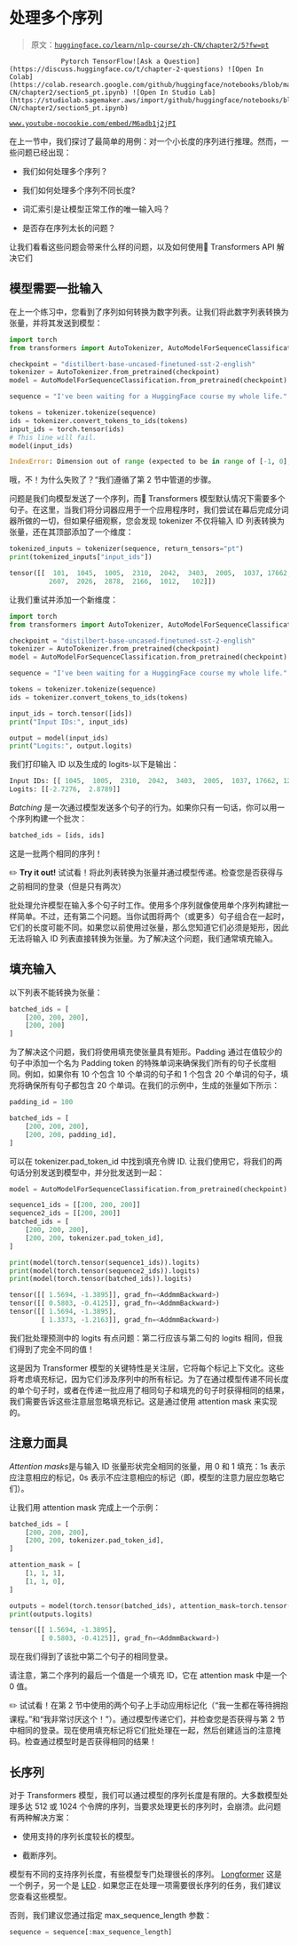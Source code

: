 # 处理多个序列

> 原文：[`huggingface.co/learn/nlp-course/zh-CN/chapter2/5?fw=pt`](https://huggingface.co/learn/nlp-course/zh-CN/chapter2/5?fw=pt)

                 Pytorch TensorFlow![Ask a Question](https://discuss.huggingface.co/t/chapter-2-questions) ![Open In Colab](https://colab.research.google.com/github/huggingface/notebooks/blob/master/course/zh-CN/chapter2/section5_pt.ipynb) ![Open In Studio Lab](https://studiolab.sagemaker.aws/import/github/huggingface/notebooks/blob/master/course/zh-CN/chapter2/section5_pt.ipynb)

[`www.youtube-nocookie.com/embed/M6adb1j2jPI`](https://www.youtube-nocookie.com/embed/M6adb1j2jPI)

在上一节中，我们探讨了最简单的用例：对一个小长度的序列进行推理。然而，一些问题已经出现：

*   我们如何处理多个序列？

*   我们如何处理多个序列不同长度?

*   词汇索引是让模型正常工作的唯一输入吗？

*   是否存在序列太长的问题？

让我们看看这些问题会带来什么样的问题，以及如何使用🤗 Transformers API 解决它们

## 模型需要一批输入

在上一个练习中，您看到了序列如何转换为数字列表。让我们将此数字列表转换为张量，并将其发送到模型：

```py
import torch
from transformers import AutoTokenizer, AutoModelForSequenceClassification

checkpoint = "distilbert-base-uncased-finetuned-sst-2-english"
tokenizer = AutoTokenizer.from_pretrained(checkpoint)
model = AutoModelForSequenceClassification.from_pretrained(checkpoint)

sequence = "I've been waiting for a HuggingFace course my whole life."

tokens = tokenizer.tokenize(sequence)
ids = tokenizer.convert_tokens_to_ids(tokens)
input_ids = torch.tensor(ids)
# This line will fail.
model(input_ids)
```

```py
IndexError: Dimension out of range (expected to be in range of [-1, 0], but got 1)
```

哦，不！为什么失败了？“我们遵循了第 2 节中管道的步骤。

问题是我们向模型发送了一个序列，而🤗 Transformers 模型默认情况下需要多个句子。在这里，当我们将分词器应用于一个应用程序时，我们尝试在幕后完成分词器所做的一切，但如果仔细观察，您会发现 tokenizer 不仅将输入 ID 列表转换为张量，还在其顶部添加了一个维度：

```py
tokenized_inputs = tokenizer(sequence, return_tensors="pt")
print(tokenized_inputs["input_ids"])
```

```py
tensor([[  101,  1045,  1005,  2310,  2042,  3403,  2005,  1037, 17662, 12172,
          2607,  2026,  2878,  2166,  1012,   102]])
```

让我们重试并添加一个新维度：

```py
import torch
from transformers import AutoTokenizer, AutoModelForSequenceClassification

checkpoint = "distilbert-base-uncased-finetuned-sst-2-english"
tokenizer = AutoTokenizer.from_pretrained(checkpoint)
model = AutoModelForSequenceClassification.from_pretrained(checkpoint)

sequence = "I've been waiting for a HuggingFace course my whole life."

tokens = tokenizer.tokenize(sequence)
ids = tokenizer.convert_tokens_to_ids(tokens)

input_ids = torch.tensor([ids])
print("Input IDs:", input_ids)

output = model(input_ids)
print("Logits:", output.logits)
```

我们打印输入 ID 以及生成的 logits-以下是输出：

```py
Input IDs: [[ 1045,  1005,  2310,  2042,  3403,  2005,  1037, 17662, 12172,  2607, 2026,  2878,  2166,  1012]]
Logits: [[-2.7276,  2.8789]]
```

*Batching* 是一次通过模型发送多个句子的行为。如果你只有一句话，你可以用一个序列构建一个批次：

```py
batched_ids = [ids, ids]
```

这是一批两个相同的序列！

✏️ **Try it out!** 试试看！将此列表转换为张量并通过模型传递。检查您是否获得与之前相同的登录（但是只有两次）

批处理允许模型在输入多个句子时工作。使用多个序列就像使用单个序列构建批一样简单。不过，还有第二个问题。当你试图将两个（或更多）句子组合在一起时，它们的长度可能不同。如果您以前使用过张量，那么您知道它们必须是矩形，因此无法将输入 ID 列表直接转换为张量。为了解决这个问题，我们通常填充输入。

## 填充输入

以下列表不能转换为张量：

```py
batched_ids = [
    [200, 200, 200],
    [200, 200]
]
```

为了解决这个问题，我们将使用填充使张量具有矩形。Padding 通过在值较少的句子中添加一个名为 Padding token 的特殊单词来确保我们所有的句子长度相同。例如，如果你有 10 个包含 10 个单词的句子和 1 个包含 20 个单词的句子，填充将确保所有句子都包含 20 个单词。在我们的示例中，生成的张量如下所示：

```py
padding_id = 100

batched_ids = [
    [200, 200, 200],
    [200, 200, padding_id],
]
```

可以在 tokenizer.pad_token_id 中找到填充令牌 ID. 让我们使用它，将我们的两句话分别发送到模型中，并分批发送到一起：

```py
model = AutoModelForSequenceClassification.from_pretrained(checkpoint)

sequence1_ids = [[200, 200, 200]]
sequence2_ids = [[200, 200]]
batched_ids = [
    [200, 200, 200],
    [200, 200, tokenizer.pad_token_id],
]

print(model(torch.tensor(sequence1_ids)).logits)
print(model(torch.tensor(sequence2_ids)).logits)
print(model(torch.tensor(batched_ids)).logits)
```

```py
tensor([[ 1.5694, -1.3895]], grad_fn=<AddmmBackward>)
tensor([[ 0.5803, -0.4125]], grad_fn=<AddmmBackward>)
tensor([[ 1.5694, -1.3895],
        [ 1.3373, -1.2163]], grad_fn=<AddmmBackward>)
```

我们批处理预测中的 logits 有点问题：第二行应该与第二句的 logits 相同，但我们得到了完全不同的值！

这是因为 Transformer 模型的关键特性是关注层，它将每个标记上下文化。这些将考虑填充标记，因为它们涉及序列中的所有标记。为了在通过模型传递不同长度的单个句子时，或者在传递一批应用了相同句子和填充的句子时获得相同的结果，我们需要告诉这些注意层忽略填充标记。这是通过使用 attention mask 来实现的。

## 注意力面具

*Attention masks*是与输入 ID 张量形状完全相同的张量，用 0 和 1 填充：1s 表示应注意相应的标记，0s 表示不应注意相应的标记（即，模型的注意力层应忽略它们）。

让我们用 attention mask 完成上一个示例：

```py
batched_ids = [
    [200, 200, 200],
    [200, 200, tokenizer.pad_token_id],
]

attention_mask = [
    [1, 1, 1],
    [1, 1, 0],
]

outputs = model(torch.tensor(batched_ids), attention_mask=torch.tensor(attention_mask))
print(outputs.logits)
```

```py
tensor([[ 1.5694, -1.3895],
        [ 0.5803, -0.4125]], grad_fn=<AddmmBackward>)
```

现在我们得到了该批中第二个句子的相同登录。

请注意，第二个序列的最后一个值是一个填充 ID，它在 attention mask 中是一个 0 值。

✏️ 试试看！在第 2 节中使用的两个句子上手动应用标记化（“我一生都在等待拥抱课程。”和“我非常讨厌这个！”）。通过模型传递它们，并检查您是否获得与第 2 节中相同的登录。现在使用填充标记将它们批处理在一起，然后创建适当的注意掩码。检查通过模型时是否获得相同的结果！

## 长序列

对于 Transformers 模型，我们可以通过模型的序列长度是有限的。大多数模型处理多达 512 或 1024 个令牌的序列，当要求处理更长的序列时，会崩溃。此问题有两种解决方案：

*   使用支持的序列长度较长的模型。

*   截断序列。

模型有不同的支持序列长度，有些模型专门处理很长的序列。 [Longformer](https://huggingface.co/transformers/model_doc/longformer.html) 这是一个例子，另一个是 [LED](https://huggingface.co/transformers/model_doc/led.html) . 如果您正在处理一项需要很长序列的任务，我们建议您查看这些模型。

否则，我们建议您通过指定 max_sequence_length 参数：

```py
sequence = sequence[:max_sequence_length]
```